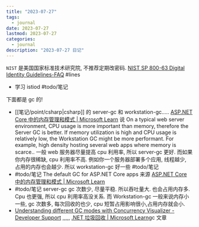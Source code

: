 ```yaml
---
title: "2023-07-27"
tags:
  - journal
date: 2023-07-27
lastmod: 2023-07-27
categories:
  - journal
description: "2023-07-27 日记"
---
```


`NIST` 是美国国家标准技术研究院, 不推荐定期改密码. [NIST SP 800-63 Digital Identity Guidelines-FAQ](https://pages.nist.gov/800-63-FAQ/#q-b05) #lines

- 学习 istiod #todo/笔记

下面都是 gc 的!

- [[笔记/point/csharp|csharp]] 的 server-gc 和 workstation-gc.....  [ASP.NET Core 中的内存管理和模式 | Microsoft Learn](https://learn.microsoft.com/zh-cn/aspnet/core/performance/memory?view=aspnetcore-7.0) 说 On a typical web server environment, CPU usage is more important than memory, therefore the Server GC is better. If memory utilization is high and CPU usage is relatively low, the Workstation GC might be more performant. For example, high density hosting several web apps where memory is scarce.. 一般 web 服务器尽量提高 cpu 利用率, 所以 server-gc 更好. 而如果你内存很稀缺, cpu 利用率不高. 例如你一个服务器部署多个应用, 线程越少, 占用的内存也会越少. 所以 workstation-gc 好一些 #todo/笔记
- #todo/笔记  The default GC for ASP.NET Core apps 来源 [ASP.NET Core 中的内存管理和模式 | Microsoft Learn](https://learn.microsoft.com/zh-cn/aspnet/core/performance/memory?view=aspnetcore-7.0)
- #todo/笔记 server-gc gc 次数少, 尽量平稳. 所以吞吐量大. 也会占用内存多. Cpu 也更强, 所以 cpu 利用率高没关系. 而 Workstation-gc 一般来说内存小一些, gc 次数多, 每次回收的也少, cpu 短暂占用影响很小,占用内存就会小.
- [Understanding different GC modes with Concurrency Visualizer - Developer Support](https://devblogs.microsoft.com/premier-developer/understanding-different-gc-modes-with-concurrency-visualizer/) ,,,,, [.NET 垃圾回收 | Microsoft Learn](https://learn.microsoft.com/zh-cn/dotnet/standard/garbage-collection/)gc 文章
